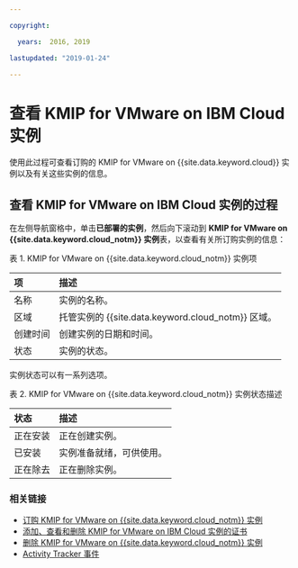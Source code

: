 ```yaml
---

copyright:

  years:  2016, 2019

lastupdated: "2019-01-24"

---
```


# 查看 KMIP for VMware on IBM Cloud 实例

使用此过程可查看订购的 KMIP for VMware on {{site.data.keyword.cloud}} 实例以及有关这些实例的信息。

## 查看 KMIP for VMware on IBM Cloud 实例的过程

在左侧导航窗格中，单击**已部署的实例**，然后向下滚动到 **KMIP for VMware on {{site.data.keyword.cloud_notm}} 实例**表，以查看有关所订购实例的信息：

表 1. KMIP for VMware on {{site.data.keyword.cloud_notm}} 实例项

|项|描述|  
|:----------- |:----------------- |
|名称|实例的名称。|
|区域|托管实例的 {{site.data.keyword.cloud_notm}} 区域。|
|创建时间|创建实例的日期和时间。|  
|状态|实例的状态。|

实例状态可以有一系列选项。

表 2. KMIP for VMware on {{site.data.keyword.cloud_notm}} 实例状态描述

|状态|描述|
|:------------- |:------------- |
|正在安装|正在创建实例。|
|已安装|实例准备就绪，可供使用。|
|正在除去|正在删除实例。|

### 相关链接

* [订购 KMIP for VMware on {{site.data.keyword.cloud_notm}} 实例](/docs/services/vmwaresolutions/services/kmip_standalone_ordering.html)
* [添加、查看和删除 KMIP for VMware on IBM Cloud 实例的证书](/docs/services/vmwaresolutions/services/kmip_standalone_addingdeletingcert.html)
* [删除 KMIP for VMware on {{site.data.keyword.cloud_notm}} 实例](/docs/services/vmwaresolutions/services/kmip_standalone_deleting.html)
* [Activity Tracker 事件](/docs/services/vmwaresolutions/vmonic/at-events.html)
